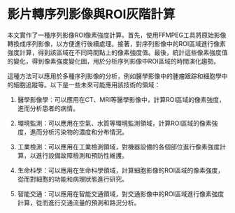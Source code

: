 # 影片轉序列影像與ROI灰階計算
本文實作了一種序列影像ROI像素強度計算。首先，使用FFMPEG工具將原始影像轉換成序列影像，以方便進行後續處理。接著，對序列影像中的ROI區域進行像素強度計算，得到該區域在不同時間點上的像素強度值。最後，統計這些像素強度值的變化，得到像素強度變化圖，用於分析序列影像中ROI區域的時間演化趨勢。


這種方法可以應用於多種序列影像的分析，例如醫學影像中的腫瘤跟踪和細胞學中的細胞追蹤等。以下是一些未來可能應用該技術的領域：

1. 醫學影像學：可以應用在CT、MRI等醫學影像中，計算ROI區域的像素強度，進而分析患者的病情。

2. 環境監測：可以應用在空氣、水質等環境監測領域，計算ROI區域的像素強度，進而分析污染物的濃度和分布情況。

3. 工業檢測：可以應用在工業檢測領域，對機器設備的各個部位進行像素強度計算，以進行設備故障檢測和預防性維護。

4. 生命科學：可以應用在生命科學領域，計算細胞影像的ROI區域的像素強度，從而對細胞的功能和病理狀態進行研究。

5. 智能交通：可以應用在智能交通領域，對交通影像中的ROI區域進行像素強度計算，從而進行交通流量的預測和路況分析。
